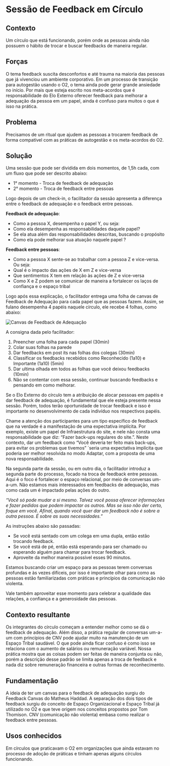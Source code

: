 # Sessão de Feedback em Círculo

## Contexto
Um círculo que está funcionando, porém onde as pessoas ainda não possuem o hábito de trocar e buscar feedbacks de maneira regular.

## Forças

O tema feedback suscita desconfortos e até trauma na maioria das pessoas que já vivenciou um ambiente corporativo. Em um processo de transição para autogestão usando o O2, o tema ainda pode gerar grande ansiedade no início. Por mais que esteja escrito nos meta-acordos que é responsabilidade do Elo Externo oferecer feedback para melhorar a adequação da pessoa em um papel, ainda é confuso para muitos o que é isso na prática.

## Problema

Precisamos de um ritual que ajudem as pessoas a trocarem feedback de forma compatível com as práticas de autogestão e os meta-acordos do O2.

## Solução

Uma sessão que pode ser dividida em dois momentos, de 1,5h cada, com um fluxo que pode ser descrito abaixo:

- 1° momento - Troca de feedback de adequação
- 2° momento - Troca de feedback entre pessoas

Logo depois de um check-in, o facilitador da sessão apresenta a diferença entre o feedback de adequação e o feedback entre pessoas.

**Feedback de adequação**:
- Como a pessoa X, desempenha o papel Y, ou seja:
- Como ela desempenha as responsabilidades daquele papel?
- Se ela atua além das responsabilidades descritas, buscando o propósito
- Como ela pode melhorar sua atuação naquele papel ?

**Feedback entre pessoas**:
- Como a pessoa X sente-se ao trabalhar com a pessoa Z e vice-versa. Ou seja:
- Qual é o impacto das ações de X em Z e vice-versa
- Que sentimentos X tem em relação às ações de Z e vice-versa
- Como X e Z podem se comunicar de maneira a fortalecer os laços de confiança e o espaço tribal

Logo após essa explicação, o facilitador entrega uma folha de canvas de Feedback de Adequação para cada papel que as pessoas fazem. Assim, se fulano desempenha 4 papéis naquele círculo, ele recebe 4 folhas, como abaixo:

![Canvas de Feedback de Adequação](../images/canvas-de-feedback-de-adequacao.png)

A consigna dada pelo facilitador:

1. Preencher uma folha para cada papel (30min)
2. Colar suas folhas na parede
3. Dar feedbacks em post its nas folhas dos colegas (30min)
4. Classificar os feedbacks recebidos como Reconhecido (1a10) e Importante (1a10) (5min)
5. Dar ultima olhada em todos as folhas que você deixou feedbacks (10min)
6. Não se contentar com essa sessão, continuar buscando feedbacks e pensando em como melhorar.

Se o Elo Externo do círculo tem a atribuição de alocar pessoas em papéis e dar feedback de adequação, é fundamental que ele esteja presente nessa sessão. Porém, todos terão oportunidade de trocar feedback e isso é importante no desenvolvimento de cada indivíduo nos respectivos papéis.

Chame a atenção dos participantes para um tipo específico de feedback que na verdade é a manifestação de uma expectativa implícita. Por exemplo, existe um papel de Infraestrutura do site, e nele não consta uma responsabilidade que diz: “Fazer back-ups regulares do site.”. Neste contexto, dar um feedback como “Você deveria ter feito mais back-ups, para evitar os problemas que tivemos” ´seria uma expectativa implícita que poderia ser melhor resolvida no modo Adaptar, com a proposta de uma nova responsabilidade.    

Na segunda parte da sessão, ou em outro dia, o facilitador introduz a segunda parte do processo, focado na troca de feedback entre pessoas. Aqui é o foco é fortalecer o espaço relacional, por meio de conversas um-a-um. Não estamos mais interessados em feedbacks de adequação, mas como cada um é impactado pelas ações do outro.

_“Você só pode mudar a si mesmo. Talvez você possa oferecer informações e fazer pedidos que podem impactar os outros. Mas se isso não der certo, foque em você. Afinal, quando você quer dar um feedback não é sobre a outra pessoa. É sobre as suas necessidades.”_

As instruções abaixo são passadas:

- Se você está sentado com um colega em uma dupla, então estão trocando feedback.
- Se você está de pé, então está esperando para ser chamado ou esperando alguém para chamar para trocar feedback.
- Aproveite da melhor maneira possível esses 90 minutos.

Estamos buscando criar um espaço para as pessoas terem conversas profundas e às vezes difíceis, por isso é importante olhar para como as pessoas estão familiarizadas com práticas e princípios da comunicação não violenta.

Vale também aproveitar esse momento para celebrar a qualidade das relações, a confiança e a generosidade das pessoas.

## Contexto resultante

Os integrantes do círculo começam a entender melhor como se dá o feedback de adequação. Além disso, a prática regular de conversas um-a-um com princípios de CNV pode ajudar muito na manutenção de um Espaço Tribal saudável. O que pode ainda ficar confuso é como isso se relaciona com o aumento de salários ou remuneração variável. Nossa prática mostra que as coisas podem ser feitas de maneira conjunta ou não, porém a descrição desse padrão se limita apenas a troca de feedback e nada diz sobre remuneração financeira e outras formas de reconhecimento.    

## Fundamentação

A ideia de ter um canvas para o feedback de adequação surgiu do Feedback Canvas do Matheus Haddad. A separação dos dois tipos de feedback surgiu do conceito de Espaço Organizacional e Espaço Tribal já utilizado no O2 e que teve origem nos conceitos propostos por Tom Thomison. CNV (comunicação não violenta) embasa como realizar o feedback entre pessoas.  

## Usos conhecidos

Em círculos que praticavam o O2 em organizações que ainda estavam no processo de adoção de práticas e tinham apenas alguns círculos funcionando.
